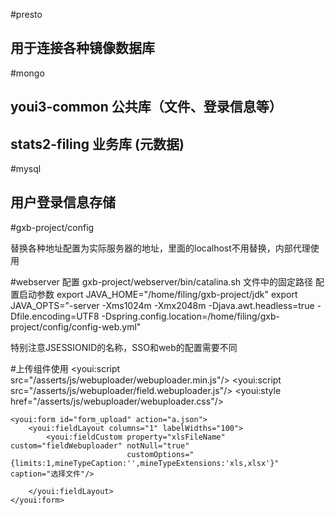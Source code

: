 #presto
 ## 用于连接各种镜像数据库
#mongo
 ## youi3-common  公共库（文件、登录信息等）
 ## stats2-filing 业务库 (元数据)
#mysql
 ## 用户登录信息存储
#gxb-project/config

替换各种地址配置为实际服务器的地址，里面的localhost不用替换，内部代理使用

#webserver 配置 gxb-project/webserver/bin/catalina.sh 文件中的固定路径
配置启动参数
export JAVA_HOME="/home/filing/gxb-project/jdk"
export JAVA_OPTS="-server -Xms1024m -Xmx2048m  -Djava.awt.headless=true -Dfile.encoding=UTF8 -Dspring.config.location=/home/filing/gxb-project/config/config-web.yml"

特别注意JSESSIONID的名称，SSO和web的配置需要不同


#上传组件使用
    <youi:script src="/asserts/js/webuploader/webuploader.min.js"/>
    <youi:script src="/asserts/js/webuploader/field.webuploader.js"/>
    <youi:style href="/asserts/js/webuploader/webuploader.css"/>

    <youi:form id="form_upload" action="a.json">
        <youi:fieldLayout columns="1" labelWidths="100">
            <youi:fieldCustom property="xlsFileName" custom="fieldWebuploader" notNull="true"
                              customOptions="{limits:1,mineTypeCaption:'',mineTypeExtensions:'xls,xlsx'}" caption="选择文件"/>
    
        </youi:fieldLayout>
    </youi:form>